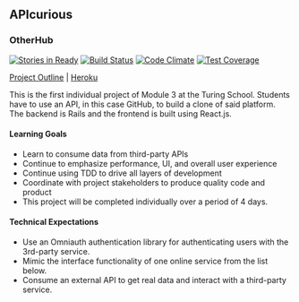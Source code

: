 ## APIcurious
### OtherHub

[![Stories in Ready](https://badge.waffle.io/applegrain/dinners_ready.svg?label=ready&title=Ready)](http://waffle.io/applegrain/APIcurious) [![Build Status](https://travis-ci.org/applegrain/APIcurious.svg)](https://travis-ci.org/applegrain/APIcurious) [![Code Climate](https://codeclimate.com/github/applegrain/APIcurious/badges/gpa.svg)](https://codeclimate.com/github/applegrain/APIcurious) [![Test Coverage](https://codeclimate.com/github/applegrain/APIcurious/badges/coverage.svg)](https://codeclimate.com/github/applegrain/APIcurious/coverage)

[Project Outline](https://github.com/turingschool/lesson_plans/blob/master/ruby_03-professional_rails_applications/apicurious.md#technical-expectations) | [Heroku](https://otherhub.herokuapp.com)

This is the first individual project of Module 3 at the Turing School. Students have to
use an API, in this case GitHub, to build a clone of said platform. The backend is Rails and
the frontend is built using React.js.

#### Learning Goals

* Learn to consume data from third-party APIs
* Continue to emphasize performance, UI, and overall user experience
* Continue using TDD to drive all layers of development
* Coordinate with project stakeholders to produce quality code and product
* This project will be completed individually over a period of 4 days.

#### Technical Expectations

* Use an Omniauth authentication library for authenticating users with the 3rd-party service.
* Mimic the interface functionality of one online service from the list below.
* Consume an external API to get real data and interact with a third-party service.
